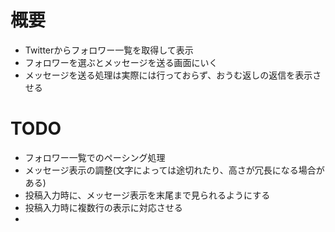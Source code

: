 # 概要
- Twitterからフォロワー一覧を取得して表示
- フォロワーを選ぶとメッセージを送る画面にいく
- メッセージを送る処理は実際には行っておらず、おうむ返しの返信を表示させる

# TODO
- フォロワー一覧でのペーシング処理
- メッセージ表示の調整(文字によっては途切れたり、高さが冗長になる場合がある)
- 投稿入力時に、メッセージ表示を末尾まで見られるようにする
- 投稿入力時に複数行の表示に対応させる
- 
